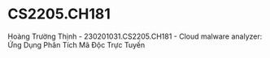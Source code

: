 # CS2205.CH181
Hoàng Trường Thịnh - 230201031.CS2205.CH181 - Cloud malware analyzer: Ứng Dụng Phân Tích Mã Độc Trực Tuyến
